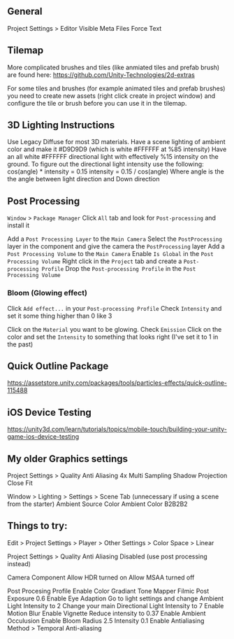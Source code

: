 ## General
Project Settings > Editor
  Visible Meta Files
  Force Text
  
## Tilemap
More complicated brushes and tiles (like anmiated tiles and prefab brush) are
found here:
https://github.com/Unity-Technologies/2d-extras


For some tiles and brushes (for example animated tiles and prefab brushes)
you need to create new assets (right click create in project window) and
configure the tile or brush before you can use it in the tilemap.

## 3D Lighting Instructions
  Use Legacy Diffuse for most 3D materials.
  Have a scene lighting of ambient color and make it #D9D9D9 (which is white #FFFFFF at %85 intensity)
  Have an all white #FFFFFF directional light with effectively %15 intensity on the ground.
  To figure out the directional light intensity use the following:
    cos(angle) * intensity = 0.15
    intensity = 0.15 / cos(angle)
  Where angle is the the angle between light direction and Down direction

## Post Processing

`Window` > `Package Manager`
Click `All` tab and look for `Post-processing` and install it

Add a `Post Processing Layer` to the `Main Camera`
Select the `PostProcessing` layer in the component and give the camera the `PostProcessing` layer
Add a `Post Processing Volume` to the `Main Camera`
Enable `Is Global` in the `Post Processing Volume`
Right click in the `Project` tab and create a `Post-processing Profile`
Drop the `Post-processing Profile` in the `Post Processing Volume`

### Bloom (Glowing effect)

Click `Add effect...` in your `Post-processing Profile`
Check `Intensity` and set it some thing higher than 0 like 3

Click on the `Material` you want to be glowing.
Check `Emission`
Click on the color and set the `Intensity` to something that looks right (I've set it to 1 in the past) 

## Quick Outline Package
https://assetstore.unity.com/packages/tools/particles-effects/quick-outline-115488

## iOS Device Testing
https://unity3d.com/learn/tutorials/topics/mobile-touch/building-your-unity-game-ios-device-testing

## My older Graphics settings
  Project Settings > Quality
    Anti Aliasing 4x Multi Sampling
    Shadow Projection Close Fit

  Window > Lighting > Settings > Scene Tab (unnecessary if using a scene from the starter)
    Ambient Source Color
    Ambient Color B2B2B2

## Things to try:

  Edit > Project Settings > Player > Other Settings > Color Space > Linear

  Project Settings > Quality
    Anti Aliasing Disabled (use post processing instead)
    
  Camera Component
    Allow HDR turned on
    Allow MSAA turned off
    
  Post Procesing Profile
    Enable Color Gradiant
      Tone Mapper Filmic
      Post Exposure 0.6
    Enable Eye Adaption
      Go to light settings and change Ambient Light Intensity to 2
      Change your main Directional Light Intensity to 7
    Enable Motion Blur
    Enable Vignette
      Reduce intensity to 0.37
    Enable Ambient Occulusion
    Enable Bloom
      Radius 2.5
      Intensity 0.1
    Enable Antialiasing 
      Method > Temporal Anti-aliasing
